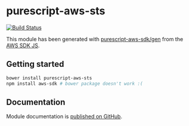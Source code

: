 # purescript-aws-sts

[![Build Status](https://app.wercker.com/status/5909b9e96d1080804b17a28f72f87b6b/s/master)](https://app.wercker.com/project/byKey/5909b9e96d1080804b17a28f72f87b6b)

This module has been generated with [purescript-aws-sdk/gen](https://github.com/purescript-aws-sdk/gen) from the [AWS SDK JS](https://github.com/aws/aws-sdk-js).

## Getting started

```sh
bower install purescript-aws-sts
npm install aws-sdk # bower package doesn't work :(
```

## Documentation

Module documentation is [published on GitHub](https://github.com/purescript-aws-sdk/purescript-aws-sts/tree/master/docs).
